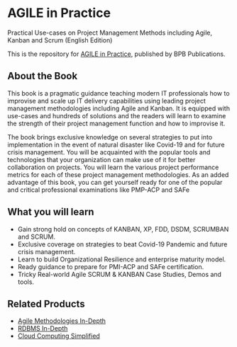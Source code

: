 # AGILE in Practice

Practical Use-cases on Project Management Methods including Agile, Kanban and Scrum (English Edition)

This is the repository for [AGILE in Practice](https://in.bpbonline.com/products/agile-in-practice?_pos=1&_sid=700f33b0a&_ss=r), published by BPB Publications.

## About the Book
This book is a pragmatic guidance teaching modern IT professionals how to improvise and scale up IT delivery capabilities using leading project management methodologies including Agile and Kanban. It is equipped with use-cases and hundreds of solutions and the readers will learn to examine the strength of their project management function and how to improvise it.

The book brings exclusive knowledge on several strategies to put into implementation in the event of natural disaster like Covid-19 and for future crisis management. You will be acquainted with the popular tools and technologies that your organization can make use of it for better collaboration on projects. You will learn the various project performance metrics for each of these project management methodologies. As an added advantage of this book, you can get yourself ready for one of the popular and critical professional examinations like PMP-ACP and SAFe

## What you will learn
* Gain strong hold on concepts of KANBAN, XP, FDD, DSDM, SCRUMBAN and SCRUM.    
* Exclusive coverage on strategies to beat Covid-19 Pandemic and future crisis management.
* Learn to build Organizational Resilience and enterprise maturity model.
* Ready guidance to prepare for PMI-ACP and SAFe certification.
* Tricky Real-world Agile SCRUM & KANBAN Case Studies, Demos and tools.

## Related Products
* [Agile Methodologies In-Depth](https://in.bpbonline.com/products/agile-methodologies-in-depth?_pos=1&_sid=08b4b6af8&_ss=r)
* [RDBMS In-Depth](https://in.bpbonline.com/products/rdbms-in-depth?_pos=1&_sid=6847b9cac&_ss=r)
* [Cloud Computing Simplified](https://in.bpbonline.com/products/cloud-computing-simplified?_pos=1&_sid=1ec69a35a&_ss=r)
